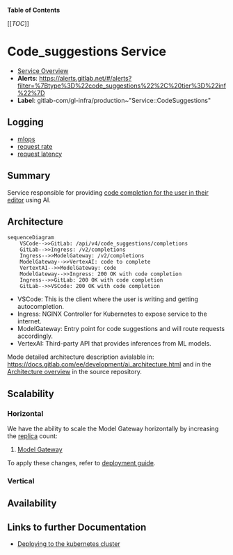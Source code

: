 <!-- MARKER: do not edit this section directly. Edit services/service-catalog.yml then run scripts/generate-docs -->

**Table of Contents**

[[_TOC_]]

# Code_suggestions Service

* [Service Overview](https://dashboards.gitlab.net/d/code_suggestions-main/code-suggestions-overview)
* **Alerts**: <https://alerts.gitlab.net/#/alerts?filter=%7Btype%3D%22code_suggestions%22%2C%20tier%3D%22inf%22%7D>
* **Label**: gitlab-com/gl-infra/production~"Service::CodeSuggestions"

## Logging

* [mlops](https://log.gprd.gitlab.net/goto/d21f8880-f0a7-11ed-a017-0d32180b1390)
* [request rate](https://log.gprd.gitlab.net/goto/c4faac00-f612-11ed-a017-0d32180b1390)
* [request latency](https://log.gprd.gitlab.net/goto/b423c240-f612-11ed-8afc-c9851e4645c0)

<!-- END_MARKER -->

## Summary

Service responsible for providing [code completion for the user in their editor](https://youtu.be/WnxBYxN2-p4) using AI.

## Architecture

```mermaid
sequenceDiagram
    VSCode-->>GitLab: /api/v4/code_suggestions/completions
    GitLab-->>Ingress: /v2/completions
    Ingress-->>ModelGateway: /v2/completions
    ModelGateway-->>VertexAI: code to complete
    VertextAI-->>ModelGateway: code
    ModelGateway-->>Ingress: 200 OK with code completion
    Ingress-->>GitLab: 200 OK with code completion
    GitLab-->>VSCode: 200 OK with code completion
```

* VSCode: This is the client where the user is writing and getting autocompletion.
* Ingress: NGINX Controller for Kubernetes to expose service to the internet.
* ModelGateway: Entry point for code suggestions and will route requests accordingly.
* VertexAI: Third-party API that provides inferences from ML models.

Mode detailed architecture description avialable in:
<https://docs.gitlab.com/ee/development/ai_architecture.html> and in
the [Architecture
overview](https://gitlab.com/gitlab-org/modelops/applied-ml/code-suggestions/ai-assist/-/blob/main/docs/architecture.md)
in the source repository.

<!-- ## Performance -->

## Scalability

### Horizontal

We have the ability to scale the Model Gateway horizontally by increasing the [replica](https://gitlab.com/gitlab-org/modelops/applied-ml/code-suggestions/ai-assist/-/blob/main/infrastructure/ai-assist/values.yaml) count:

1. [Model Gateway](https://gitlab.com/gitlab-org/modelops/applied-ml/code-suggestions/ai-assist/-/blob/d09f5635ee91e24d0e6059ef9d296ba89f94bd6b/infrastructure/ai-assist/values.yaml#L21)

To apply these changes, refer to [deployment guide](https://gitlab.com/gitlab-org/modelops/applied-ml/code-suggestions/ai-assist#deploying-to-the-kubernetes-cluster).

### Vertical

## Availability

<!-- ## Durability -->

<!-- ## Security/Compliance -->

<!-- ## Monitoring/Alerting -->

## Links to further Documentation

* [Deploying to the kubernetes cluster](https://gitlab.com/gitlab-org/modelops/applied-ml/code-suggestions/ai-assist#deploying-to-the-kubernetes-cluster)
